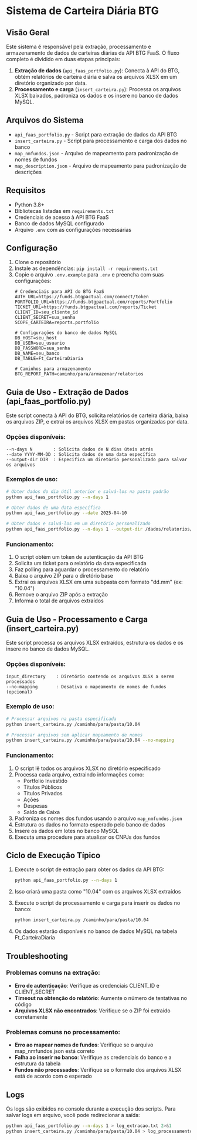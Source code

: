 # Sistema de Carteira Diária BTG

## Visão Geral

Este sistema é responsável pela extração, processamento e armazenamento de dados de carteiras diárias da API BTG FaaS. O fluxo completo é dividido em duas etapas principais:

1. **Extração de dados** (`api_faas_portfolio.py`): Conecta à API do BTG, obtém relatórios de carteira diária e salva os arquivos XLSX em um diretório organizado por data.
2. **Processamento e carga** (`insert_carteira.py`): Processa os arquivos XLSX baixados, padroniza os dados e os insere no banco de dados MySQL.

## Arquivos do Sistema

- `api_faas_portfolio.py` - Script para extração de dados da API BTG
- `insert_carteira.py` - Script para processamento e carga dos dados no banco
- `map_nmfundos.json` - Arquivo de mapeamento para padronização de nomes de fundos
- `map_description.json` - Arquivo de mapeamento para padronização de descrições

## Requisitos

- Python 3.8+
- Bibliotecas listadas em `requirements.txt`
- Credenciais de acesso à API BTG FaaS
- Banco de dados MySQL configurado
- Arquivo `.env` com as configurações necessárias

## Configuração

1. Clone o repositório
2. Instale as dependências: `pip install -r requirements.txt`
3. Copie o arquivo `.env.example` para `.env` e preencha com suas configurações:
   ```
   # Credenciais para API do BTG FaaS
   AUTH_URL=https://funds.btgpactual.com/connect/token
   PORTFOLIO_URL=https://funds.btgpactual.com/reports/Portfolio
   TICKET_URL=https://funds.btgpactual.com/reports/Ticket
   CLIENT_ID=seu_cliente_id
   CLIENT_SECRET=sua_senha
   SCOPE_CARTEIRA=reports.portfolio

   # Configurações do banco de dados MySQL
   DB_HOST=seu_host
   DB_USER=seu_usuario
   DB_PASSWORD=sua_senha
   DB_NAME=seu_banco
   DB_TABLE=Ft_CarteiraDiaria

   # Caminhos para armazenamento
   BTG_REPORT_PATH=caminho/para/armazenar/relatorios
   ```

## Guia de Uso - Extração de Dados (api_faas_portfolio.py)

Este script conecta à API do BTG, solicita relatórios de carteira diária, baixa os arquivos ZIP, e extrai os arquivos XLSX em pastas organizadas por data.

### Opções disponíveis:

```
--n-days N        : Solicita dados de N dias úteis atrás
--date YYYY-MM-DD : Solicita dados de uma data específica
--output-dir DIR  : Especifica um diretório personalizado para salvar os arquivos
```

### Exemplos de uso:

```bash
# Obter dados do dia útil anterior e salvá-los na pasta padrão
python api_faas_portfolio.py --n-days 1

# Obter dados de uma data específica
python api_faas_portfolio.py --date 2025-04-10

# Obter dados e salvá-los em um diretório personalizado
python api_faas_portfolio.py --n-days 1 --output-dir /dados/relatorios/btg
```

### Funcionamento:

1. O script obtém um token de autenticação da API BTG
2. Solicita um ticket para o relatório da data especificada
3. Faz polling para aguardar o processamento do relatório
4. Baixa o arquivo ZIP para o diretório base
5. Extrai os arquivos XLSX em uma subpasta com formato "dd.mm" (ex: "10.04")
6. Remove o arquivo ZIP após a extração
7. Informa o total de arquivos extraídos

## Guia de Uso - Processamento e Carga (insert_carteira.py)

Este script processa os arquivos XLSX extraídos, estrutura os dados e os insere no banco de dados MySQL.

### Opções disponíveis:

```
input_directory    : Diretório contendo os arquivos XLSX a serem processados
--no-mapping       : Desativa o mapeamento de nomes de fundos (opcional)
```

### Exemplo de uso:

```bash
# Processar arquivos na pasta especificada
python insert_carteira.py /caminho/para/pasta/10.04

# Processar arquivos sem aplicar mapeamento de nomes
python insert_carteira.py /caminho/para/pasta/10.04 --no-mapping
```

### Funcionamento:

1. O script lê todos os arquivos XLSX no diretório especificado
2. Processa cada arquivo, extraindo informações como:
   - Portfolio Investido
   - Títulos Públicos
   - Títulos Privados
   - Ações
   - Despesas
   - Saldo de Caixa
3. Padroniza os nomes dos fundos usando o arquivo `map_nmfundos.json`
4. Estrutura os dados no formato esperado pelo banco de dados
5. Insere os dados em lotes no banco MySQL
6. Executa uma procedure para atualizar os CNPJs dos fundos

## Ciclo de Execução Típico

1. Execute o script de extração para obter os dados da API BTG:
   ```bash
   python api_faas_portfolio.py --n-days 1
   ```

2. Isso criará uma pasta como "10.04" com os arquivos XLSX extraídos

3. Execute o script de processamento e carga para inserir os dados no banco:
   ```bash
   python insert_carteira.py /caminho/para/pasta/10.04
   ```

4. Os dados estarão disponíveis no banco de dados MySQL na tabela Ft_CarteiraDiaria

## Troubleshooting

### Problemas comuns na extração:

- **Erro de autenticação**: Verifique as credenciais CLIENT_ID e CLIENT_SECRET
- **Timeout na obtenção do relatório**: Aumente o número de tentativas no código
- **Arquivos XLSX não encontrados**: Verifique se o ZIP foi extraído corretamente

### Problemas comuns no processamento:

- **Erro ao mapear nomes de fundos**: Verifique se o arquivo map_nmfundos.json está correto
- **Falha ao inserir no banco**: Verifique as credenciais do banco e a estrutura da tabela
- **Fundos não processados**: Verifique se o formato dos arquivos XLSX está de acordo com o esperado

## Logs

Os logs são exibidos no console durante a execução dos scripts. Para salvar logs em arquivo, você pode redirecionar a saída:

```bash
python api_faas_portfolio.py --n-days 1 > log_extracao.txt 2>&1
python insert_carteira.py /caminho/para/pasta/10.04 > log_processamento.txt 2>&1
```
